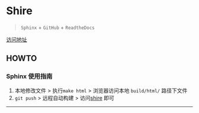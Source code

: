 # Shire

> `Sphinx` + `GitHub` + `ReadtheDocs`

[访问地址][shire-url]

## HOWTO

### Sphinx 使用指南

1. 本地修改文件 > 执行`make html` > 浏览器访问本地 `build/html/` 路径下文件
2. `git push` > 远程自动构建 > 访问[shire][shire-url] 即可

---
[shire-url]: http://shire.readthedocs.io/